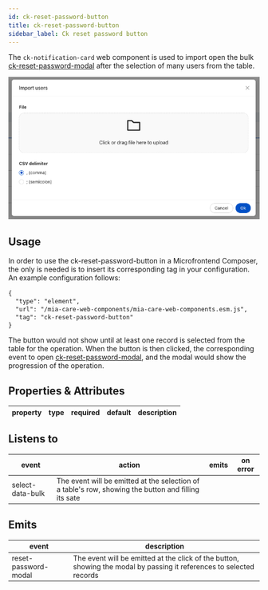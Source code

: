 ```yaml
---
id: ck-reset-password-button
title: ck-reset-password-button
sidebar_label: Ck reset password button
---
```


<!--
WARNING: this file was automatically generated by Mia-Platform Doc Aggregator.
DO NOT MODIFY IT BY HAND.
Instead, modify the source file and run the aggregator to regenerate this file.
-->

The `ck-notification-card` web component is used to import open the bulk [ck-reset-password-modal](./120_ck-reset-password-modal.md) after the selection of many users from the table.

![ck-notification-card](../img/ck-import-users-modal.png)

## Usage

In order to use the ck-reset-password-button in a Microfrontend Composer, the only is needed is to insert its corresponding tag in your configuration. 
An example configuration follows:

```
{
  "type": "element",
  "url": "/mia-care-web-components/mia-care-web-components.esm.js",
  "tag": "ck-reset-password-button"
}
```

The button would not show until at least one record is selected from the table for the operation. When the button is then clicked, the corresponding event to open [ck-reset-password-modal](./120_ck-reset-password-modal.md), and the modal would show the progression of the operation.

## Properties & Attributes

| property                | type     | required | default | description                                                                                     |
|-------------------------|----------|----------|---------|-------------------------------------------------------------------------------------------------|

## Listens to

| event            | action                                                                                               | emits | on error |
|------------------|------------------------------------------------------------------------------------------------------|-------|----------|
| select-data-bulk | The event will be emitted at the selection of a table's row, showing the button and filling its sate |

## Emits

| event                      | description                                                                                                          |
|----------------------------|----------------------------------------------------------------------------------------------------------------------|
| reset-password-modal | The event will be emitted at the click of the button, showing the modal by passing it references to selected records |

[events]: https://git.tools.mia-platform.eu/mia-care/platform/plugins/notification-manager/-/blob/master/docs/10_overview.md?plain=0#default-events
